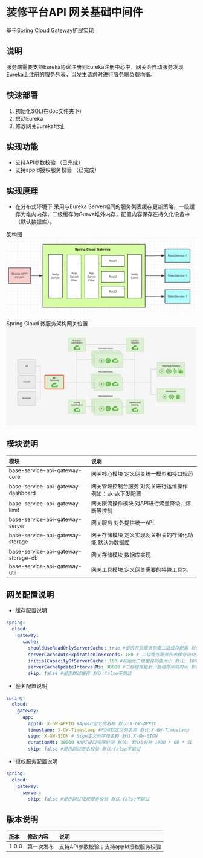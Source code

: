 # 装修平台API 网关基础中间件

基于[Spring Cloud Gateway](https://spring.io/projects/spring-cloud-gateway)扩展实现

## 说明
服务端需要支持Eureka协议注册到Eureka注册中心中，网关会自动服务发现Eureka上注册的服务列表，当发生请求时进行服务端负载均衡。

## 快速部署
1. 初始化SQL(在doc文件夹下)
2. 启动Eureka
3. 修改网关Eureka地址

## 实现功能
* 支持API参数校验 （已完成）
* 支持appId授权服务校验 （已完成）

## 实现原理
 * 在分布式环境下 采用与Eureka Server相同的服务列表缓存更新策略，一级缓存为堆内内存，二级缓存为Guava堆外内存，配置内容保存在持久化设备中（默认数据库）。

架构图
![架构图](./gateway.png)

Spring Cloud 微服务架构网关位置
![SpringCloud 架构](./springcloud.png)


## 模块说明

|模块|说明| 
|:------|:------- |
|base-service-api-gateway-core |网关核心模块 定义网关统一模型和接口规范 |
|base-service-api-gateway-dashboard |网关管理控制台服务 对网关进行运维操作 例如：ak sk下发配置 |
|base-service-api-gateway-limit |网关限流操作模块 对API进行流量降级、熔断等控制 |
|base-service-api-gateway-server |网关服务 对外提供统一API |
|base-service-api-gateway-storage |网关存储模块 定义实现网关相关的存储化功能 默认为数据库 |
|base-service-api-gateway-storage-db |网关存储模块 数据库实现|
|base-service-api-gateway-util |网关工具模块 定义网关需要的特殊工具包|

## 网关配置说明

* 缓存配置说明

```yml
spring:
  cloud:
    gateway:
      cache:
        shouldUseReadOnlyServerCache: true #是否开启服务列表二级缓存配置 默认:开启
        serverCacheAutoExpirationInSeconds: 180 # 二级缓存服务列表缓存自动过期时间 默认: 180秒
        initialCapacityOfServerCache: 100 #初始化二级缓存列表大小 默认: 100
        serverCacheUpdateIntervalMs: 30000 #二级缓存更新一级缓存间隔时间 默认: 30秒
        skip: false #是否跳过缓存 默认:false不跳过
```

* 签名配置说明

```yml
spring:
  cloud:
    gateway:
      app:
        appId: X-GW-APPID #AppID定义的名称 默认:X-GW-APPID
        timestamp: X-GW-Timestamp #时间戳定义的名称 默认:X-GW-Timestamp
        sign: X-GW-SIGN # Sign定义的字段名称 默认:X-GW-SIGN
        durationMt: 30000 #API接口间隔时间 默认: 默认5分钟 1000 * 60 * 5L
        skip: false #是否跳过签名校验 默认:false不跳过
```

* 授权服务配置说明

```yml
spring:
  cloud:
    gateway:
      server:
        skip: false #是否跳过授权服务校验 默认:false不跳过
```

## 版本说明

|版本|修改内容|说明 |
|:------------- |:-----------|:------- |
|1.0.0 | 第一次发布 |支持API参数校验；支持appId授权服务校验|